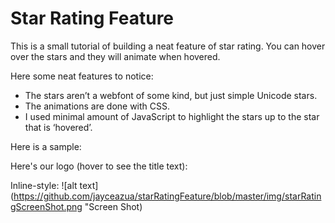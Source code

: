 # Star Rating Feature

This is a small tutorial of building a neat feature of star rating.
You can hover over the stars and they will animate when hovered.

Here some neat features to notice:

* The stars aren’t a webfont of some kind, but just simple Unicode stars.
* The animations are done with CSS.
* I used minimal amount of JavaScript to highlight the stars up to the star that is ‘hovered’.

Here is a sample:

Here's our logo (hover to see the title text):

Inline-style:
![alt text](https://github.com/jayceazua/starRatingFeature/blob/master/img/starRatingScreenShot.png "Screen Shot)
